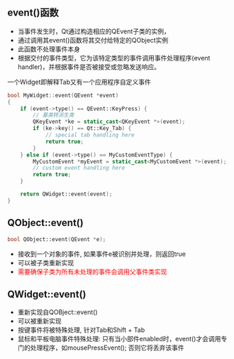 ## event()函数

- 当事件发生时，Qt通过构造相应的QEvent子类的实例，
- 通过调用其event()函数将其交付给特定的QObject实例
- 此函数不处理事件本身
- 根据交付的事件类型，它为该特定类型的事件调用事件处理程序(event handler)，并根据事件是否被接受或忽略发送响应。

一个Widget即解释Tab又有一个应用程序自定义事件

```c++
bool MyWidget::event(QEvent *event)
{
    if (event->type() == QEvent::KeyPress) {
        // 基类转派生类
        QKeyEvent *ke = static_cast<QKeyEvent *>(event);
        if (ke->key() == Qt::Key_Tab) {
            // special tab handling here
            return true;
        }
    } else if (event->type() == MyCustomEventType) {
        MyCustomEvent *myEvent = static_cast<MyCustomEvent *>(event);
        // custom event handling here
        return true;
    }

    return QWidget::event(event);
}
```

## QObject::event()

```c++
bool QObject::event(QEvent *e);
```

- 接收到一个对象的事件, 如果事件e被识别并处理，则返回true
- 可以被子类重新实现
- <font color="red"> 需要确保子类为所有未处理的事件会调用父事件类实现</font>

## QWidget::event()

- 重新实现自QOBject::event()
- 可以被重新实现
- 按键事件将被特殊处理, 针对Tab和Shift + Tab
- 鼠标和平板电脑事件特殊处理: 只有当小部件enabled时，event()才会调用专门的处理程序，如mousePressEvent(); 否则它将丢弃该事件